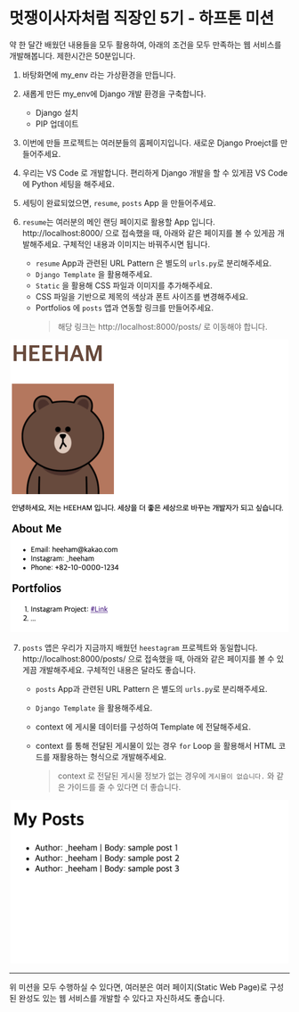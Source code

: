 # 멋쟁이사자처럼 직장인 5기 - 하프톤 미션

약 한 달간 배웠던 내용들을 모두 활용하여, 아래의 조건을 모두 만족하는 웹 서비스를 개발해봅니다. 제한시간은 50분입니다.

1. 바탕화면에 my_env 라는 가상환경을 만듭니다.
2. 새롭게 만든 my_env에 Django 개발 환경을 구축합니다.
   - Django 설치
   - PIP 업데이트
3. 이번에 만들 프로젝트는 여러분들의 홈페이지입니다. 새로운 Django Proejct를 만들어주세요.
4. 우리는 VS Code 로 개발합니다. 편리하게 Django 개발을 할 수 있게끔 VS Code 에 Python 세팅을 해주세요.
5. 세팅이 완료되었으면, `resume`, `posts` App 을 만들어주세요.
6. `resume`는 여러분의 메인 랜딩 페이지로 활용할 App 입니다.
   http://localhost:8000/ 으로 접속했을 때, 아래와 같은 페이지를 볼 수 있게끔 개발해주세요. 구체적인 내용과 이미지는 바꿔주시면 됩니다.

   - `resume` App과 관련된 URL Pattern 은 별도의 `urls.py`로 분리해주세요.
   - `Django Template` 을 활용해주세요.
   - `Static` 을 활용해 CSS 파일과 이미지를 추가해주세요.
   - CSS 파일을 기반으로 제목의 색상과 폰트 사이즈를 변경해주세요.
   - Portfolios 에 `posts` 앱과 연동할 링크를 만들어주세요.
     > 해당 링크는 http://localhost:8000/posts/ 로 이동해야 합니다.

<div align="center">
   <img src="guide/home.png" width="500"/>
</div>

7. `posts` 앱은 우리가 지금까지 배웠던 `heestagram` 프로젝트와 동일합니다.
   http://localhost:8000/posts/ 으로 접속했을 때, 아래와 같은 페이지를 볼 수 있게끔 개발해주세요. 구체적인 내용은 달라도 좋습니다.

   - `posts` App과 관련된 URL Pattern 은 별도의 `urls.py`로 분리해주세요.
   - `Django Template` 을 활용해주세요.
   - context 에 게시물 데이터를 구성하여 Template 에 전달해주세요.
   - context 를 통해 전달된 게시물이 있는 경우 `for` Loop 을 활용해서 HTML 코드를 재활용하는 형식으로 개발해주세요.

     > context 로 전달된 게시물 정보가 없는 경우에 `게시물이 없습니다.` 와 같은 가이드를 줄 수 있다면 더 좋습니다.

<div align="center">
   <img src="guide/posts.png" width="500"/>
</div>

---

위 미션을 모두 수행하실 수 있다면, 여러분은 여러 페이지(Static Web Page)로 구성된 완성도 있는 웹 서비스를 개발할 수 있다고 자신하셔도 좋습니다.
